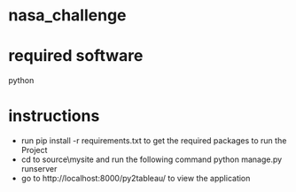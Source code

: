 # nasa_challenge
# required software
python

# instructions
- run pip install -r requirements.txt to get the required packages to run the Project
- cd to source\mysite and run the following command  python manage.py runserver
- go to http://localhost:8000/py2tableau/ to view the application
